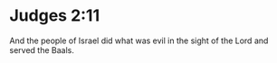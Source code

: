 # Judges 2:11

And the people of Israel did what was evil in the sight of the Lord and served the Baals.
